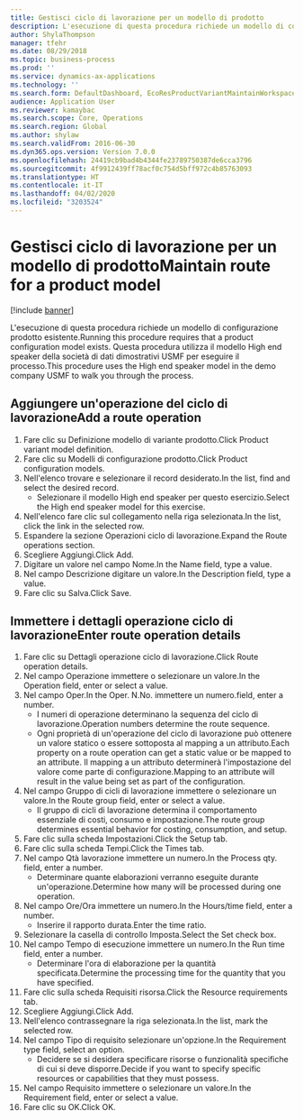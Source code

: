 ```yaml
---
title: Gestisci ciclo di lavorazione per un modello di prodotto
description: L'esecuzione di questa procedura richiede un modello di configurazione prodotto esistente.
author: ShylaThompson
manager: tfehr
ms.date: 08/29/2018
ms.topic: business-process
ms.prod: ''
ms.service: dynamics-ax-applications
ms.technology: ''
ms.search.form: DefaultDashboard, EcoResProductVariantMaintainWorkspace, PCProductConfigurationModelListPage, PCProductConfigurationModelDetails, PCRouteOperationDetails, WrkCtrCapabilityLookUp
audience: Application User
ms.reviewer: kamaybac
ms.search.scope: Core, Operations
ms.search.region: Global
ms.author: shylaw
ms.search.validFrom: 2016-06-30
ms.dyn365.ops.version: Version 7.0.0
ms.openlocfilehash: 24419cb9bad4b4344fe23789750387de6cca3796
ms.sourcegitcommit: 4f9912439ff78acf0c754d5bff972c4b85763093
ms.translationtype: HT
ms.contentlocale: it-IT
ms.lasthandoff: 04/02/2020
ms.locfileid: "3203524"
---
```

# <a name="maintain-route-for-a-product-model"></a><span data-ttu-id="3ecf9-103">Gestisci ciclo di lavorazione per un modello di prodotto</span><span class="sxs-lookup"><span data-stu-id="3ecf9-103">Maintain route for a product model</span></span>

[!include [banner](../../includes/banner.md)]

<span data-ttu-id="3ecf9-104">L'esecuzione di questa procedura richiede un modello di configurazione prodotto esistente.</span><span class="sxs-lookup"><span data-stu-id="3ecf9-104">Running this procedure requires that a product configuration model exists.</span></span> <span data-ttu-id="3ecf9-105">Questa procedura utilizza il modello High end speaker della società di dati dimostrativi USMF per eseguire il processo.</span><span class="sxs-lookup"><span data-stu-id="3ecf9-105">This procedure uses the High end speaker model in the demo company USMF to walk you through the process.</span></span>


## <a name="add-a-route-operation"></a><span data-ttu-id="3ecf9-106">Aggiungere un'operazione del ciclo di lavorazione</span><span class="sxs-lookup"><span data-stu-id="3ecf9-106">Add a route operation</span></span>
1. <span data-ttu-id="3ecf9-107">Fare clic su Definizione modello di variante prodotto.</span><span class="sxs-lookup"><span data-stu-id="3ecf9-107">Click Product variant model definition.</span></span>
2. <span data-ttu-id="3ecf9-108">Fare clic su Modelli di configurazione prodotto.</span><span class="sxs-lookup"><span data-stu-id="3ecf9-108">Click Product configuration models.</span></span>
3. <span data-ttu-id="3ecf9-109">Nell'elenco trovare e selezionare il record desiderato.</span><span class="sxs-lookup"><span data-stu-id="3ecf9-109">In the list, find and select the desired record.</span></span>
    * <span data-ttu-id="3ecf9-110">Selezionare il modello High end speaker per questo esercizio.</span><span class="sxs-lookup"><span data-stu-id="3ecf9-110">Select the High end speaker model for this exercise.</span></span>  
4. <span data-ttu-id="3ecf9-111">Nell'elenco fare clic sul collegamento nella riga selezionata.</span><span class="sxs-lookup"><span data-stu-id="3ecf9-111">In the list, click the link in the selected row.</span></span>
5. <span data-ttu-id="3ecf9-112">Espandere la sezione Operazioni ciclo di lavorazione.</span><span class="sxs-lookup"><span data-stu-id="3ecf9-112">Expand the Route operations section.</span></span>
6. <span data-ttu-id="3ecf9-113">Scegliere Aggiungi.</span><span class="sxs-lookup"><span data-stu-id="3ecf9-113">Click Add.</span></span>
7. <span data-ttu-id="3ecf9-114">Digitare un valore nel campo Nome.</span><span class="sxs-lookup"><span data-stu-id="3ecf9-114">In the Name field, type a value.</span></span>
8. <span data-ttu-id="3ecf9-115">Nel campo Descrizione digitare un valore.</span><span class="sxs-lookup"><span data-stu-id="3ecf9-115">In the Description field, type a value.</span></span>
9. <span data-ttu-id="3ecf9-116">Fare clic su Salva.</span><span class="sxs-lookup"><span data-stu-id="3ecf9-116">Click Save.</span></span>

## <a name="enter-route-operation-details"></a><span data-ttu-id="3ecf9-117">Immettere i dettagli operazione ciclo di lavorazione</span><span class="sxs-lookup"><span data-stu-id="3ecf9-117">Enter route operation details</span></span>
1. <span data-ttu-id="3ecf9-118">Fare clic su Dettagli operazione ciclo di lavorazione.</span><span class="sxs-lookup"><span data-stu-id="3ecf9-118">Click Route operation details.</span></span>
2. <span data-ttu-id="3ecf9-119">Nel campo Operazione immettere o selezionare un valore.</span><span class="sxs-lookup"><span data-stu-id="3ecf9-119">In the Operation field, enter or select a value.</span></span>
3. <span data-ttu-id="3ecf9-120">Nel campo Oper.</span><span class="sxs-lookup"><span data-stu-id="3ecf9-120">In the Oper.</span></span> <span data-ttu-id="3ecf9-121">N.</span><span class="sxs-lookup"><span data-stu-id="3ecf9-121">No.</span></span> <span data-ttu-id="3ecf9-122">immettere un numero.</span><span class="sxs-lookup"><span data-stu-id="3ecf9-122">field, enter a number.</span></span>
    * <span data-ttu-id="3ecf9-123">I numeri di operazione determinano la sequenza del ciclo di lavorazione.</span><span class="sxs-lookup"><span data-stu-id="3ecf9-123">Operation numbers determine the route sequence.</span></span>  
    * <span data-ttu-id="3ecf9-124">Ogni proprietà di un'operazione del ciclo di lavorazione può ottenere un valore statico o essere sottoposta al mapping a un attributo.</span><span class="sxs-lookup"><span data-stu-id="3ecf9-124">Each property on a route operation can get a static value or be mapped to an attribute.</span></span> <span data-ttu-id="3ecf9-125">Il mapping a un attributo determinerà l'impostazione del valore come parte di configurazione.</span><span class="sxs-lookup"><span data-stu-id="3ecf9-125">Mapping to an attribute will result in the value being set as part of the configuration.</span></span>  
4. <span data-ttu-id="3ecf9-126">Nel campo Gruppo di cicli di lavorazione immettere o selezionare un valore.</span><span class="sxs-lookup"><span data-stu-id="3ecf9-126">In the Route group field, enter or select a value.</span></span>
    * <span data-ttu-id="3ecf9-127">Il gruppo di cicli di lavorazione determina il comportamento essenziale di costi, consumo e impostazione.</span><span class="sxs-lookup"><span data-stu-id="3ecf9-127">The route group determines essential behavior for costing, consumption, and setup.</span></span>  
5. <span data-ttu-id="3ecf9-128">Fare clic sulla scheda Impostazioni.</span><span class="sxs-lookup"><span data-stu-id="3ecf9-128">Click the Setup tab.</span></span>
6. <span data-ttu-id="3ecf9-129">Fare clic sulla scheda Tempi.</span><span class="sxs-lookup"><span data-stu-id="3ecf9-129">Click the Times tab.</span></span>
7. <span data-ttu-id="3ecf9-130">Nel campo Qtà lavorazione immettere un numero.</span><span class="sxs-lookup"><span data-stu-id="3ecf9-130">In the Process qty. field, enter a number.</span></span>
    * <span data-ttu-id="3ecf9-131">Determinare quante elaborazioni verranno eseguite durante un'operazione.</span><span class="sxs-lookup"><span data-stu-id="3ecf9-131">Determine how many will be processed during one operation.</span></span>  
8. <span data-ttu-id="3ecf9-132">Nel campo Ore/Ora immettere un numero.</span><span class="sxs-lookup"><span data-stu-id="3ecf9-132">In the Hours/time field, enter a number.</span></span>
    * <span data-ttu-id="3ecf9-133">Inserire il rapporto durata.</span><span class="sxs-lookup"><span data-stu-id="3ecf9-133">Enter the time ratio.</span></span>  
9. <span data-ttu-id="3ecf9-134">Selezionare la casella di controllo Imposta.</span><span class="sxs-lookup"><span data-stu-id="3ecf9-134">Select the Set check box.</span></span>
10. <span data-ttu-id="3ecf9-135">Nel campo Tempo di esecuzione immettere un numero.</span><span class="sxs-lookup"><span data-stu-id="3ecf9-135">In the Run time field, enter a number.</span></span>
    * <span data-ttu-id="3ecf9-136">Determinare l'ora di elaborazione per la quantità specificata.</span><span class="sxs-lookup"><span data-stu-id="3ecf9-136">Determine the processing time for the quantity that you have specified.</span></span>  
11. <span data-ttu-id="3ecf9-137">Fare clic sulla scheda Requisiti risorsa.</span><span class="sxs-lookup"><span data-stu-id="3ecf9-137">Click the Resource requirements tab.</span></span>
12. <span data-ttu-id="3ecf9-138">Scegliere Aggiungi.</span><span class="sxs-lookup"><span data-stu-id="3ecf9-138">Click Add.</span></span>
13. <span data-ttu-id="3ecf9-139">Nell'elenco contrassegnare la riga selezionata.</span><span class="sxs-lookup"><span data-stu-id="3ecf9-139">In the list, mark the selected row.</span></span>
14. <span data-ttu-id="3ecf9-140">Nel campo Tipo di requisito selezionare un'opzione.</span><span class="sxs-lookup"><span data-stu-id="3ecf9-140">In the Requirement type field, select an option.</span></span>
    * <span data-ttu-id="3ecf9-141">Decidere se si desidera specificare risorse o funzionalità specifiche di cui si deve disporre.</span><span class="sxs-lookup"><span data-stu-id="3ecf9-141">Decide if you want to specify specific resources or capabilities that they must possess.</span></span>  
15. <span data-ttu-id="3ecf9-142">Nel campo Requisito immettere o selezionare un valore.</span><span class="sxs-lookup"><span data-stu-id="3ecf9-142">In the Requirement field, enter or select a value.</span></span>
16. <span data-ttu-id="3ecf9-143">Fare clic su OK.</span><span class="sxs-lookup"><span data-stu-id="3ecf9-143">Click OK.</span></span>

